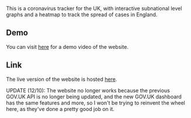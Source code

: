 This is a coronavirus tracker for the UK, with interactive subnational level graphs and a heatmap to track the spread of cases in England.

## Demo

You can visit [here](https://www.reddit.com/r/dataisbeautiful/comments/hv57fm/oc_i_made_a_website_that_displays_an_interactive/) for a demo video of the website.

## Link

The live version of the website is hosted [here](https://covidtracker-uk.herokuapp.com/).

UPDATE (12/10): The website no longer works because the previous GOV.UK API is no longer being updated, and the new GOV.UK dashboard has the same features and more, so I won't 
be trying to reinvent the wheel here, as they've done a pretty good job on it.